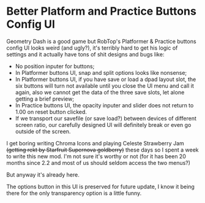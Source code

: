 # Better Platform and Practice Buttons Config UI
Geometry Dash is a good game but RobTop's Platformer & Practice buttons config UI looks weird (and ugly?), it's terribly hard to get his logic of settings and it actually have tons of shit designs and bugs like:
- No position inputer for buttons;
- In Platformer buttons UI, snap and split options looks like nonsense;
- In Platformer buttons UI, if you have save or load a dpad layout slot, the six buttons will turn not available until you close the UI menu and call it again, also we cannot get the data of the three save slots, let alone getting a brief preview;
- In Practice buttons UI, the opacity inputer and slider does not return to 1.00 on reset button clicked.
- If we transport our savefile (or save load?) between devices of different screen ratio, our carefully designed UI will definitely break or even go outside of the screen.

I get boring writing Chroma Icons and playing Celeste Strawberry Jam ~~(getting rekt by Starfruit Supernova goldberry)~~ these days so I spent a week to write this new mod. I'm not sure it's worthy or not (for it has been 20 months since 2.2 and most of us should seldom access the two menus?) 

But anyway it's already here.

The options button in this UI is preserved for future update, I know it being there for the only transparency option is a little funny.